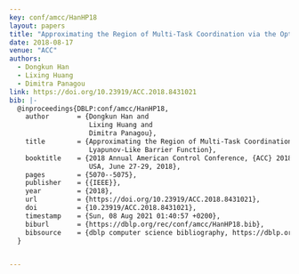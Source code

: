 ```yaml
---
key: conf/amcc/HanHP18
layout: papers
title: "Approximating the Region of Multi-Task Coordination via the Optimal Lyapunov-Like Barrier Function."
date: 2018-08-17
venue: "ACC"
authors:
  - Dongkun Han
  - Lixing Huang
  - Dimitra Panagou
link: https://doi.org/10.23919/ACC.2018.8431021
bib: |-
  @inproceedings{DBLP:conf/amcc/HanHP18,
    author       = {Dongkun Han and
                    Lixing Huang and
                    Dimitra Panagou},
    title        = {Approximating the Region of Multi-Task Coordination via the Optimal
                    Lyapunov-Like Barrier Function},
    booktitle    = {2018 Annual American Control Conference, {ACC} 2018, Milwaukee, WI,
                    USA, June 27-29, 2018},
    pages        = {5070--5075},
    publisher    = {{IEEE}},
    year         = {2018},
    url          = {https://doi.org/10.23919/ACC.2018.8431021},
    doi          = {10.23919/ACC.2018.8431021},
    timestamp    = {Sun, 08 Aug 2021 01:40:57 +0200},
    biburl       = {https://dblp.org/rec/conf/amcc/HanHP18.bib},
    bibsource    = {dblp computer science bibliography, https://dblp.org}
  }


---
```

